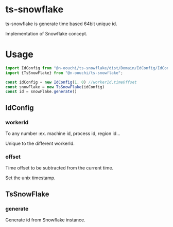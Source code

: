 # ts-snowflake

ts-snowflake is generate time based 64bit unique id.

Implementation of Snowflake concept.

# Usage

```typescript
import IdConfig from "@n-oouchi/ts-snowflake/dist/Domain/IdConfig/IdConfig";
import {TsSnowFlake} from "@n-oouchi/ts-snowflake";

const idConfig = new IdConfig(1, 0) //workerId,timeOffset
const snowFlake = new TsSnowFlake(idConfig)
const id = snowFlake.generate()
```

## IdConfig

### workerId

To any number :ex. machine id, process id, region id...

Unique to the different workerId.

### offset

Time offset to be subtracted from the current time.

Set the unix timestamp.

## TsSnowFlake

### generate

Generate id from Snowflake instance.